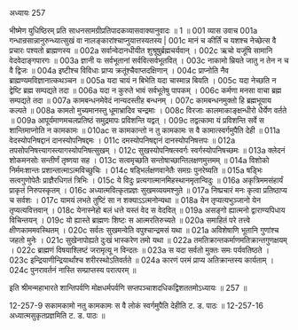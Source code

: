 अध्यायः 257

भीष्मेण युधिष्ठिरम् प्रति साधनसामग्रीप्रतिपादकव्यासवाक्यानुवादः ॥ 1 ॥
001	व्यास उवाच 
001a	गन्धान्रसान्नानुरुन्ध्यात्सुखं वा नालङ्कारांश्चाप्नुयात्तस्यतस्य |
001c	मानं च कीर्तिं च यशश्च नेच्छेत्स वै प्रचारः पश्यतो ब्राह्मणस्य ॥
002a	सर्वान्वेदानधीयीत शुश्रूषुर्ब्रह्मचर्यवान् ।
002c	ऋचो यजूंषि सामानि वेदवेदाङ्गपारगः ॥
003a	ज्ञानी यः सर्वभूतानां सर्ववित्सर्वभूतवित् ।
003c	नाकामो म्रियते जातु न तेन न च वै द्विजः ॥
004a	इष्टीश्च विविधाः प्राप्य क्रतूंश्चैवाप्तदक्षिणान् ।
004c	प्राप्नोति नैव ब्राह्मण्यमविज्ञानात्कथञ्चन ॥
005a	यदा चायं न बिभेति यदा चास्मान्न बियति ।
005c	यदा नेच्छति न द्वेष्टि ब्रह्म सम्पद्यते तदा ॥
006a	यदा न कुरुते भावं सर्वभूतेषु पापकम् ।
006c	कर्मणा मनसा वाचा ब्रह्म सम्पद्यते तदा ॥
007a	कामबन्धनमेवेदं नान्यदस्तीह बन्धनम् ।
007c	कामबन्धनमुक्तो हि ब्रह्मभूयाय कल्पते ॥
008a	कामतो मुच्यमानस्तु धूमाभ्रादिव चन्द्रमाः ।
008c	विरजाः कालमाकाङ्क्षन्धीरो धैर्येण वर्तते ॥
009a	आपूर्यमाणमचलप्रतिष्ठं समुद्रमापः प्रविशन्ति यद्वत् ।
009c	तद्वत्कामा यं प्रविशन्ति सर्वे स शान्तिमाप्नोति न कामकामः ॥
010ac	स कामकान्तो न तु कामकामः स वै कामात्स्वर्गमुपैति देही ॥
011a	वेदस्योपनिषद्दानं दानस्योपनिषद्दमः ।
011c	दमस्योपनिषद्दानं दानस्योपनिषत्तपः ॥
012a	तपसोपनिषत्त्यागस्त्यागस्योपनिषत्सुखम् ।
012c	सुखस्योपनिषत्स्वर्गः स्वर्गस्योपनिषच्छमः ॥
013a	क्लेदनं शोकमनसोः सन्तीर्णं तृष्णया सह ।
013c	सत्वमृच्छति सन्तोषाच्छान्तिलक्षणमुत्तमम् ॥
014a	विशोको निर्ममःशान्तः प्रशान्तात्माऽत्मविच्छुचिः ।
014c	षड्भिर्लक्षणवानेतैः समग्रः पुनरेष्यति ॥
015a	षड्भिः सत्वगुणोपेतैः प्राज्ञैरधिगतं त्रिभिः ।
015c	ये विदुः प्रत्यगात्मानमिहस्थानमृतान्विदुः ॥
016a	अकृत्रिममसंहार्यं प्राकृतं निरुपस्कृतम् ।
016c	अध्यात्मवित्कृतप्रज्ञः सुखमव्ययमश्नुते ॥
017a	निष्प्रचारं मनः कृत्वा प्रतिष्ठाप्य च सर्वशः ।
017c	यामयं लभते तुष्टिं सा न शक्याऽऽत्मनोन्यथा ॥
018a	येन तृप्यत्यभुञ्जानो येन तृप्यत्यवित्तवान् ।
018c	येनास्नेहो बलं धत्ते यस्तं वेद स वेदवित् ॥
019a	असङ्गो ह्यात्मनो द्वाराण्यपिधाय विचिन्तयन् ।
019c	यो ह्यास्ते ब्राह्मणः शिष्टः स आत्मरतिरुच्यते ॥
020a	समाहितं परे तत्त्वे क्षीणकाममवस्थितम् ।
020c	सर्वतः सुखमन्वेति वपुश्चान्द्रमसं यथा ॥
021a	अविशेषाणि भूतानि गुणांश्च जहतो मुनेः ।
021c	सुखेनापोह्यते दुःखं भास्करेण तमो यथा ॥
022a	तमतिक्रान्तकर्माणमतिक्रान्तगुणक्षयम् ।
022c	ब्राह्मणं विषयाश्लिष्टं जरामृत्यू न विन्दतः ॥
023a	स यदा सर्वतो मुक्तः समः पर्यवतिष्ठते ।
023c	इन्द्रियाणीन्द्रियार्थांश्च शरीरस्थोऽतिवर्तते ॥
024a	कारणं परमं प्राप्य अतिक्रान्तस्य कार्यताम् ।
024c	पुनरावर्तनं नास्ति सम्प्राप्तस्य परात्परम् ॥ 

इति श्रीमन्महाभारते शान्तिपर्वणि मोक्षधर्मपर्वणि सप्तपञ्चाशदधिकद्विशततमोऽध्यायः ॥ 257 ॥

12-257-9 सकामकामो नतु कामकामः स वै लोकं स्वर्गमुपैति देहीति ट. ड. पाठः ॥ 12-257-16 अध्यात्मसुकृतप्रज्ञमिति ट. ड. पाठः ॥
